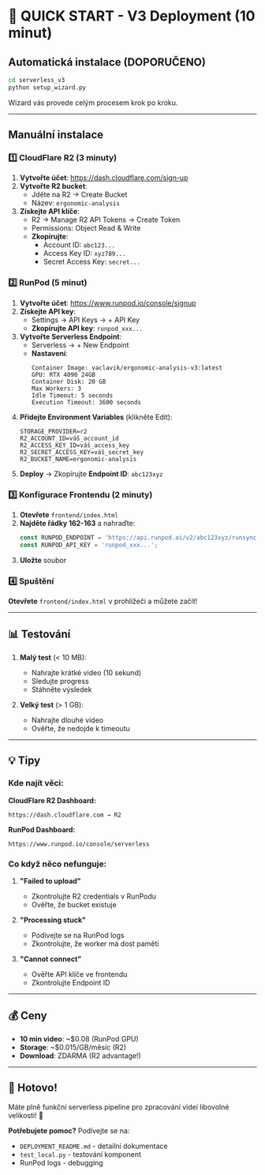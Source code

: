 # 🚀 QUICK START - V3 Deployment (10 minut)

## Automatická instalace (DOPORUČENO)

```bash
cd serverless_v3
python setup_wizard.py
```

Wizard vás provede celým procesem krok po kroku.

---

## Manuální instalace

### 1️⃣ CloudFlare R2 (3 minuty)

1. **Vytvořte účet**: https://dash.cloudflare.com/sign-up
2. **Vytvořte R2 bucket**:
   - Jděte na R2 → Create Bucket
   - Název: `ergonomic-analysis`
3. **Získejte API klíče**:
   - R2 → Manage R2 API Tokens → Create Token
   - Permissions: Object Read & Write
   - **Zkopírujte**:
     - Account ID: `abc123...`
     - Access Key ID: `xyz789...`
     - Secret Access Key: `secret...`

### 2️⃣ RunPod (5 minut)

1. **Vytvořte účet**: https://www.runpod.io/console/signup
2. **Získejte API key**:
   - Settings → API Keys → + API Key
   - **Zkopírujte API key**: `runpod_xxx...`
3. **Vytvořte Serverless Endpoint**:
   - Serverless → + New Endpoint
   - **Nastavení**:
     ```
     Container Image: vaclavik/ergonomic-analysis-v3:latest
     GPU: RTX 4090 24GB
     Container Disk: 20 GB
     Max Workers: 3
     Idle Timeout: 5 seconds
     Execution Timeout: 3600 seconds
     ```
4. **Přidejte Environment Variables** (klikněte Edit):
   ```
   STORAGE_PROVIDER=r2
   R2_ACCOUNT_ID=váš_account_id
   R2_ACCESS_KEY_ID=váš_access_key
   R2_SECRET_ACCESS_KEY=váš_secret_key
   R2_BUCKET_NAME=ergonomic-analysis
   ```
5. **Deploy** → Zkopírujte **Endpoint ID**: `abc123xyz`

### 3️⃣ Konfigurace Frontendu (2 minuty)

1. **Otevřete** `frontend/index.html`
2. **Najděte řádky 162-163** a nahraďte:
   ```javascript
   const RUNPOD_ENDPOINT = 'https://api.runpod.ai/v2/abc123xyz/runsync';
   const RUNPOD_API_KEY = 'runpod_xxx...';
   ```
3. **Uložte** soubor

### 4️⃣ Spuštění

**Otevřete** `frontend/index.html` v prohlížeči a můžete začít!

---

## 📊 Testování

1. **Malý test** (< 10 MB):
   - Nahrajte krátké video (10 sekund)
   - Sledujte progress
   - Stáhněte výsledek

2. **Velký test** (> 1 GB):
   - Nahrajte dlouhé video
   - Ověřte, že nedojde k timeoutu

---

## 💡 Tipy

### Kde najít věci:

**CloudFlare R2 Dashboard:**
```
https://dash.cloudflare.com → R2
```

**RunPod Dashboard:**
```
https://www.runpod.io/console/serverless
```

### Co když něco nefunguje:

1. **"Failed to upload"**
   - Zkontrolujte R2 credentials v RunPodu
   - Ověřte, že bucket existuje

2. **"Processing stuck"**
   - Podívejte se na RunPod logs
   - Zkontrolujte, že worker má dost paměti

3. **"Cannot connect"**
   - Ověřte API klíče ve frontendu
   - Zkontrolujte Endpoint ID

---

## 💰 Ceny

- **10 min video**: ~$0.08 (RunPod GPU)
- **Storage**: ~$0.015/GB/měsíc (R2)
- **Download**: ZDARMA (R2 advantage!)

---

## 🎯 Hotovo!

Máte plně funkční serverless pipeline pro zpracování videí libovolné velikosti! 🎉

**Potřebujete pomoc?** Podívejte se na:
- `DEPLOYMENT_README.md` - detailní dokumentace
- `test_local.py` - testování komponent
- RunPod logs - debugging